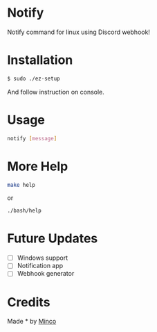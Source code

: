 # Notify
Notify command for linux using Discord webhook!

# Installation
```bash
$ sudo ./ez-setup
```
And follow instruction on console.

# Usage
```bash
notify [message]
```

# More Help
```bash
make help
```
or
```bash
./bash/help
```

# Future Updates
- [ ] Windows support
- [ ] Notification app
- [ ] Webhook generator

# Credits
Made * by [Minco](https://discord.com/users/590826711147347973)
